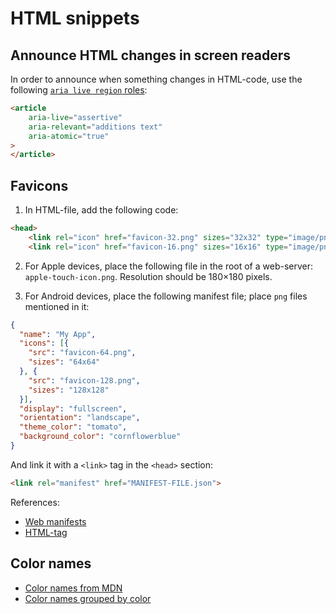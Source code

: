 # HTML snippets

## Announce HTML changes in screen readers

In order to announce when something changes in HTML-code, use the following [`aria live region` roles](https://developer.mozilla.org/en-US/docs/Web/Accessibility/ARIA/ARIA_Live_Regions):

```html
<article
    aria-live="assertive"
    aria-relevant="additions text"
    aria-atomic="true"
>
</article>
```

## Favicons

1. In HTML-file, add the following code:
```html
<head>
    <link rel="icon" href="favicon-32.png" sizes="32x32" type="image/png">
    <link rel="icon" href="favicon-16.png" sizes="16x16" type="image/png">
```
2. For Apple devices, place the following file in the root of a web-server:
`apple-touch-icon.png`. Resolution should be 180×180 pixels.

3. For Android devices, place the following manifest file; place `png` files mentioned in it:
```json
{
  "name": "My App",
  "icons": [{
    "src": "favicon-64.png",
    "sizes": "64x64"
  }, {
    "src": "favicon-128.png",
    "sizes": "128x128"
  }],
  "display": "fullscreen",
  "orientation": "landscape",
  "theme_color": "tomato",
  "background_color": "cornflowerblue"
}
```

And link it with a `<link>` tag in the `<head>` section:
```html
<link rel="manifest" href="MANIFEST-FILE.json">
```

References:
- [Web manifests](https://www.w3.org/TR/appmanifest/)
- [<link> HTML-tag](https://html.spec.whatwg.org/multipage/links.html#element-statedef-link-icon)


## Color names
- [Color names from MDN](https://developer.mozilla.org/en-US/docs/Web/CSS/named-color)
- [Color names grouped by color](https://htmlcolorcodes.com/color-names/)
